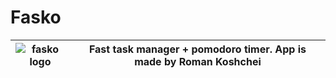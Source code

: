 # Fasko

| ![fasko logo](https://avatars.githubusercontent.com/u/105215824?s=200&v=4) | Fast task manager + pomodoro timer. App is made by Roman Koshchei |
| ---- | ---- |
